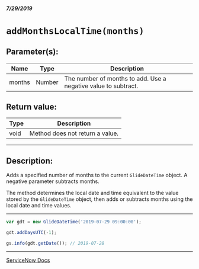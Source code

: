 ##### 7/29/2019
# `addMonthsLocalTime(months)`

## Parameter(s):
| Name | Type | Description |
|---|---|---|
| months | Number | The number of months to add.  Use a negative value to subtract. |

## Return value:
| Type | Description |
|---|---|
| void | Method does not return a value. |

---

## Description:
Adds a specified number of months to the current `GlideDateTime` object.  A negative parameter subtracts months.

The method determines the local date and time equivalent to the value stored by the `GlideDateTime` object, then adds or subtracts months using the local date and time values.

---

```js
var gdt = new GlideDateTime('2019-07-29 09:00:00');

gdt.addDaysUTC(-1);

gs.info(gdt.getDate()); // 2019-07-28
```

---

[ServiceNow Docs](https://developer.servicenow.com/app.do#!/api_doc?v=madrid&id=r_ScopedGlideDateTimeAddMonthsLocalTime_Number)